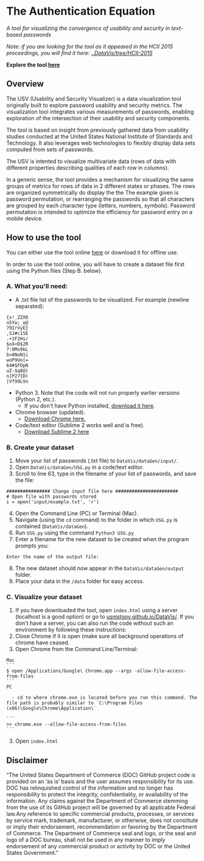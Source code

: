 # The Authentication Equation
_A tool for visualizing the convergence of usability and security in text-based passwords_

_Note: if you are looking for the tool as it appeared in the HCII 2015 proceedings, you will find it here: [..DataVis/tree/HCII-2015](https://github.com/usnistgov/DataVis/tree/HCII-2015)_

__Explore the tool [here](http://usnistgov.github.io/DataVis/)__

## Overview
The USV (Usability and Security Visualizer) is a data visualization tool originally built to explore password usability and security metrics. The visualization tool integrates various measurements of passwords, enabling exploration of the intersection of their usability and security components. 

The tool is based on insight from previously gathered data from usability studies conducted at the United States National Institute of Standards and Technology. It also leverages web technologies to flexibly display data sets computed from sets of passwords.

The USV is intented to visualize multivariate data (rows of data with different properties describing qualities of each row in columns).

In a generic sense, the tool provides a mechanism for visualizing the same groups of metrics for rows of data in 2 different states or phases. The rows are organized symmetrically do display the the The example given is password permutation, or rearranging the passwords so that all characters are grouped by each character type (letters, numbers, symbols). Password permutation is intended to optimize the efficiency for password entry on a mobile device.

## How to use the tool
You can either use the tool online [here](http://usnistgov.github.io/DataVis/) or download it for offline use.

In order to use the tool online, you will have to create a dataset file first using the Python files (Step B. below). 

### A. What you'll need:
- A .txt file list of the passwords to be visualized. For example (newline separated):
```
{x!_ZZX0
n5Yw;_o@
79IrVyE}
,SJ#c15E
.+1F2Hs/
$oX<D$2R
7:OMx9kL
b>ANoN1i
woP9Uo[=
64#$FOpN
uZ-$q8@)
n]P27{D(
|Vf99LVn
```
- Python 3. Note that the code will not run properly earlier versions (Python 2, etc.). 
  - If you don't have Python installed, [download it here](https://www.python.org/downloads/). 
- Chrome browser (updated).
  - [Download Chrome here.](https://www.google.com/chrome/browser/desktop/)
- Code/text editor (Sublime 2 works well and is free).
  - [Download Sublime 2 here](http://www.sublimetext.com/2)


### B. Create your dataset

1. Move your list of passwords (.txt file) to `DataVis/dataGen/input/`. 
2. Open `DataVis/dataGen/USG.py` in a code/text editor. 
3. Scroll to line 63, type in the filename of your list of passwords, and save the file:
```
################ Change input file here #######################
# Open file with passwords stored
i = open('input/example.txt', 'r')
```
4. Open the Command Line (PC) or Terminal (Mac). 
5. Navigate (using the `cd` command) to the folder in which `USG.py` is contained (`DataVis/dataGen`).
6. Run `USG.py` using the command `Python3 USG.py`
7. Enter a filename for the new dataset to be created when the program prompts you:
```
Enter the name of the output file: 
```
8. The new dataset should now appear in the `DataVis/dataGen/output` folder. 
9. Place your data in the `/data` folder for easy access.


### C. Visualize your dataset

1. If you have downloaded the tool, open `index.html` using a server (localhost is a good option) or go to [usnistgov.github.io/DataVis/](http://usnistgov.github.io/DataVis/).
If you don't have a server, you can also run the code without such an environment by following these instructions: 
  1. Close Chrome if it is open (make sure all background operations of chrome have ceased.
  2. Open Chrome from the Command Line/Terminal:
    
    Mac 
    ```
    $ open /Applications/Google\ Chrome.app --args -allow-file-access-from-files
    ```
    PC

      - cd to where chrome.exe is located before you run this command. The file path is probably similar to `C:\Program Files (x86)\Google\Chrome\Application\`
    
    ```
    >> chrome.exe --allow-file-access-from-files
    ```
  3. Open `index.html` 

## Disclaimer 

“The United States Department of Commerce (DOC) GitHub project code is provided on an ‘as is’ basis and the user assumes responsibility for its use. DOC has relinquished control of the information and no longer has responsibility to protect the integrity, confidentiality, or availability of the information. Any claims against the Department of Commerce stemming from the use of its GitHub project will be governed by all applicable Federal law.Any reference to specific commercial products, processes, or services by service mark, trademark, manufacturer, or otherwise, does not constitute or imply their endorsement, recommendation or favoring by the Department of Commerce. The Department of Commerce seal and logo, or the seal and logo of a DOC bureau, shall not be used in any manner to imply endorsement of any commercial product or activity by DOC or the United States Government.”